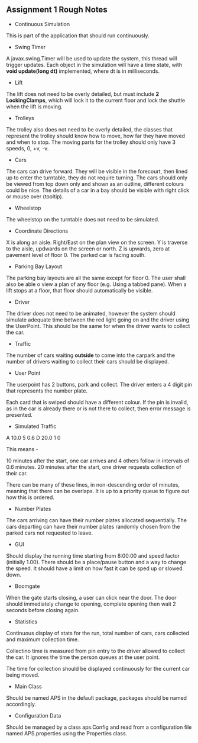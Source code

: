## Assignment 1 Rough Notes

- Continuous Simulation

This is part of the application that should run continuously.

- Swing Timer

A javax.swing.Timer will be used to update the system, this thread will trigger updates. Each object in the simulation will have a time state, with **void update(long dt)** implemented, where dt is in milliseconds.

- Lift

The lift does not need to be overly detailed, but must include **2 LockingClamps**, which will lock it to the current floor and lock the shuttle when the lift is moving.

- Trolleys

The trolley also does not need to be overly detailed, the classes that represent the trolley should know how to move, how far they have moved and when to stop. The moving parts for the trolley should only have 3 speeds, 0, +v, -v.

- Cars

The cars can drive forward. They will be visible in the forecourt, then lined up to enter the turntable, they do not require turning.
The cars should only be viewed from top down only and shown as an outline, different colours could be nice.
The details of a car in a bay should be visible with right click or mouse over (tooltip).

- Wheelstop

The wheelstop on the turntable does not need to be simulated.

- Coordinate Directions

X is along an aisle.
Right/East on the plan view on the screen.
Y is traverse to the aisle, updwards on the screen or north.
Z is upwards, zero at pavement level of floor 0.
The parked car is facing south.

- Parking Bay Layout

The parking bay layouts are all the same except for floor 0.
The user shall also be able o view a plan of any floor (e.g. Using a tabbed pane).
When a lift stops at a floor, that floor should automatically be visible.

- Driver 

The driver does not need to be animated, however the system should simulate adequate time between the red light going on and the driver using the UserPoint. This should be the same for when the driver wants to collect the car.

- Traffic

The number of cars waiting **outside** to come into the carpark and the number of drivers waiting to collect their cars should be displayed.

- User Point

The userpoint has 2 buttons, park and collect. The driver enters a 4 digit pin that represents the number plate.

Each card that is swiped should have a different colour. If the pin is invalid, as in the car is already there or is not there to collect, then error message is presented.

- Simulated Traffic

A 10.0 5 0.6
D 20.0 1 0 

This means -

10 minutes after the start, one car arrives and 4 others follow in intervals of 0.6 minutes.
20 minutes after the start, one driver requests collection of their car.

There can be many of these lines, in non-descending order of minutes, meaning that there can be overlaps. It is up to a priority queue to figure out how this is ordered.

- Number Plates

The cars arriving can have their number plates allocated sequentially.
The cars departing can have their number plates randomly chosen from the parked cars not requested to leave.

- GUI

Should display the running time starting from 8:00:00 and speed factor (initially 1.00). There should be a place/pause button and a way to change the speed. It should have a limit on how fast it can be sped up or slowed down.

- Boomgate

When the gate starts closing, a user can click near the door. The door should immediately change to opening, complete opening then wait 2 seconds before closing again.

- Statistics

Continuous display of stats for the run, total number of cars, cars collected and maximum collection time.

Collectino time is measured from pin entry to the driver allowed to collect the car. It ignores the time the person queues at the user point.

The time for collection should be displayed continuously for the current car being moved.

- Main Class

Should be named APS in the default package, packages should be named accordingly.

- Configuration Data

Should be managed by a class aps.Config and read from a configuration file named APS.properties using the Properties class.